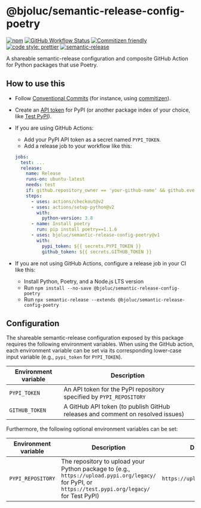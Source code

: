 # @bjoluc/semantic-release-config-poetry

[![npm](https://img.shields.io/npm/v/@bjoluc/semantic-release-config-poetry/latest)](https://www.npmjs.com/package/@bjoluc/semantic-release-config-npm)
[![GitHub Workflow Status](https://img.shields.io/github/workflow/status/bjoluc/semantic-release-config-poetry/build)](https://github.com/bjoluc/semantic-release-config-poetry/actions)
[![Commitizen friendly](https://img.shields.io/badge/commitizen-friendly-brightgreen.svg)](http://commitizen.github.io/cz-cli/)
[![code style: prettier](https://img.shields.io/badge/code_style-prettier-ff69b4.svg)](https://github.com/prettier/prettier)
[![semantic-release](https://img.shields.io/badge/%20%20%F0%9F%93%A6%F0%9F%9A%80-semantic--release-e10079.svg)](https://github.com/semantic-release/semantic-release)

A shareable semantic-release configuration and composite GitHub Action for Python packages that use Poetry.

## How to use this

- Follow [Conventional Commits](https://www.conventionalcommits.org) (for instance, using [commitizen](https://pypi.org/project/commitizen/)).

- Create an [API token](https://pypi.org/help/#apitoken) for PyPI (or another package index of your choice, like [Test PyPI](https://test.pypi.org/)).

- If you are using GitHub Actions:

  - Add your PyPI API token as a secret named `PYPI_TOKEN`.
  - Add a release job to your workflow like this:

  ```yml
  jobs:
    test: ...
    release:
      name: Release
      runs-on: ubuntu-latest
      needs: test
      if: github.repository_owner == 'your-github-name' && github.event_name == 'push' && github.ref == 'refs/heads/main'
      steps:
        - uses: actions/checkout@v2
        - uses: actions/setup-python@v2
          with:
            python-version: 3.8
        - name: Install poetry
          run: pip install poetry==1.1.6
        - uses: bjoluc/semantic-release-config-poetry@v1
          with:
            pypi_token: ${{ secrets.PYPI_TOKEN }}
            github_token: ${{ secrets.GITHUB_TOKEN }}
  ```

- If you are not using GitHub Actions, configure a release job in your CI like this:
  - Install Python, Poetry, and a Node.js LTS version
  - Run `npm install --no-save @bjoluc/semantic-release-config-poetry`
  - Run `npx semantic-release --extends @bjoluc/semantic-release-config-poetry`

## Configuration

The shareable semantic-release configuration exposed by this package requires the following environment variables.
When using the GitHub action, each environment variable can be set via its corresponding lower-case input variable (e.g., `pypi_token` for `PYPI_TOKEN`).

| Environment variable | Description                                                                    |
| -------------------- | ------------------------------------------------------------------------------ |
| `PYPI_TOKEN`         | An API token for the PyPI repository specified by `PYPI_REPOSITORY`            |
| `GITHUB_TOKEN`       | A GitHub API token (to publish GitHub releases and comment on resolved issues) |

Furthermore, the following optional environment variables can be set:

| Environment variable | Description                                                                                                                                          | Default value                     |
| -------------------- | ---------------------------------------------------------------------------------------------------------------------------------------------------- | --------------------------------- |
| `PYPI_REPOSITORY`    | The repository to upload your Python package to (e.g., `https://upload.pypi.org/legacy/` for PyPI, or `https://test.pypi.org/legacy/` for Test PyPI) | `https://upload.pypi.org/legacy/` |
